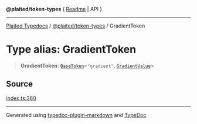 **@plaited/token-types** ( [Readme](../README.md) \| API )

***

[Plaited Typedocs](../../../modules.md) / [@plaited/token-types](../modules.md) / GradientToken

# Type alias: GradientToken

> **GradientToken**: [`BaseToken`](BaseToken.md)\<`"gradient"`, [`GradientValue`](GradientValue.md)\>

## Source

[index.ts:360](https://github.com/plaited/plaited/blob/0d4801d/libs/token-types/src/index.ts#L360)

***

Generated using [typedoc-plugin-markdown](https://www.npmjs.com/package/typedoc-plugin-markdown) and [TypeDoc](https://typedoc.org/)
